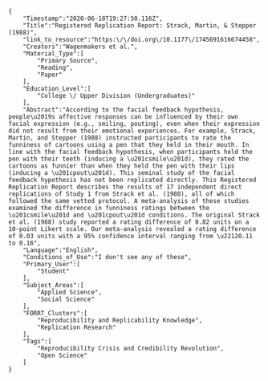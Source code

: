
    {
        "Timestamp":"2020-06-10T19:27:50.116Z",
        "Title":"Registered Replication Report: Strack, Martin, & Stepper (1988)",
        "link_to_resource":"https:\/\/doi.org\/10.1177\/1745691616674458",
        "Creators":"Wagenmakers et al.",
        "Material_Type":[
            "Primary Source",
            "Reading",
            "Paper"
        ],
        "Education_Level":[
            "College \/ Upper Division (Undergraduates)"
        ],
        "Abstract":"According to the facial feedback hypothesis, people\u2019s affective responses can be influenced by their own facial expression (e.g., smiling, pouting), even when their expression did not result from their emotional experiences. For example, Strack, Martin, and Stepper (1988) instructed participants to rate the funniness of cartoons using a pen that they held in their mouth. In line with the facial feedback hypothesis, when participants held the pen with their teeth (inducing a \u201csmile\u201d), they rated the cartoons as funnier than when they held the pen with their lips (inducing a \u201cpout\u201d). This seminal study of the facial feedback hypothesis has not been replicated directly. This Registered Replication Report describes the results of 17 independent direct replications of Study 1 from Strack et al. (1988), all of which followed the same vetted protocol. A meta-analysis of these studies examined the difference in funniness ratings between the \u201csmile\u201d and \u201cpout\u201d conditions. The original Strack et al. (1988) study reported a rating difference of 0.82 units on a 10-point Likert scale. Our meta-analysis revealed a rating difference of 0.03 units with a 95% confidence interval ranging from \u22120.11 to 0.16",
        "Language":"English",
        "Conditions_of_Use":"I don't see any of these",
        "Primary_User":[
            "Student"
        ],
        "Subject_Areas":[
            "Applied Science",
            "Social Science"
        ],
        "FORRT_Clusters":[
            "Reproducibility and Replicability Knowledge",
            "Replication Research"
        ],
        "Tags":[
            "Reproducibility Crisis and Credibility Revolution",
            "Open Science"
        ]
    }
